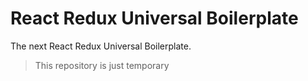 # React Redux Universal Boilerplate

The next React Redux Universal Boilerplate.

> This repository is just temporary
